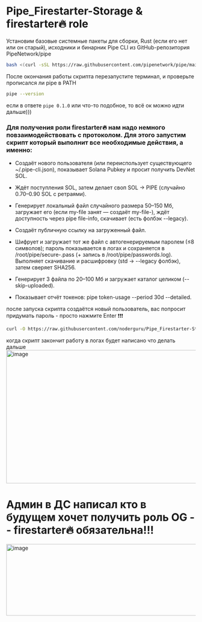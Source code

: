 # Pipe_Firestarter-Storage & firestarter🔥 role
Установим базовые системные пакеты для сборки, Rust (если его нет или он старый), исходники и бинарник Pipe CLI из GitHub-репозитория PipeNetwork/pipe

```bash
bash <(curl -sSL https://raw.githubusercontent.com/pipenetwork/pipe/main/setup.sh)
```
После окончания работы скрипта перезапустите терминал, и проверьте прописался ли pipe в PATH
```bash
pipe --version
````
если в ответе ```pipe 0.1.0``` или что-то подобное, то всё ок можно идти дальше)))

### Для получения роли firestarter🔥 нам надо немного повзаимодействовать с протоколом. Для этого запустим скрипт который выполнит все необходимые действия, а именно:

- Создаёт нового пользователя (или переиспользует существующего ~/.pipe-cli.json), показывает Solana Pubkey и просит получить DevNet SOL.

- Ждёт поступления SOL, затем делает своп SOL → PIPE (случайно 0.70–0.90 SOL с ретраями).

- Генерирует локальный файл случайного размера 50–150 Мб, загружает его (если my-file занят — создаёт my-file-<rnd>), ждёт доступность через pipe file-info, скачивает (есть фолбэк --legacy).

- Создаёт публичную ссылку на загруженный файл.

- Шифрует и загружает тот же файл с автогенерируемым паролем (≤8 символов); пароль показывается в логах и сохраняется в /root/pipe/secure-<name>.pass (+ запись в /root/pipe/passwords.log). Выполняет скачивание и расшифровку (std → --legacy фолбэк), затем сверяет SHA256.

- Генерирует 3 файла по 20–100 Мб и загружает каталог целиком (--skip-uploaded).

- Показывает отчёт токенов: pipe token-usage --period 30d --detailed.

после запуска скрипта создаётся новый пользователь, вас попросит придумать пароль - просто нажмите Enter ❗️❗️❗️

```bash
curl -O https://raw.githubusercontent.com/noderguru/Pipe_Firestarter-Storage/main/pipe_firestarter_workflow.sh && chmod +x pipe_firestarter_workflow.sh && ./pipe_firestarter_workflow.sh
```
когда скрипт закончит работу в логах будет написано что делать дальше
<img width="1173" height="354" alt="image" src="https://github.com/user-attachments/assets/5728d274-4609-4de8-92ce-3f2a89601a1c" />

# Админ в ДС написал кто в будущем хочет получить роль OG -- firestarter🔥 обязательна!!!

<img width="1403" height="190" alt="image" src="https://github.com/user-attachments/assets/6774a1ba-4e9f-45a0-a76c-177b21fdd0d4" />
